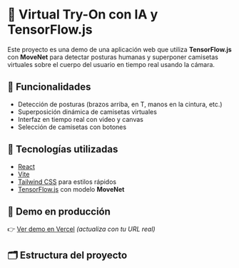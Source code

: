 # 🧥 Virtual Try-On con IA y TensorFlow.js

Este proyecto es una demo de una aplicación web que utiliza **TensorFlow.js** con **MoveNet** para detectar posturas humanas y superponer camisetas virtuales sobre el cuerpo del usuario en tiempo real usando la cámara.

## 🚀 Funcionalidades

- Detección de posturas (brazos arriba, en T, manos en la cintura, etc.)
- Superposición dinámica de camisetas virtuales
- Interfaz en tiempo real con video y canvas
- Selección de camisetas con botones

## 🧠 Tecnologías utilizadas

- [React](https://reactjs.org/)
- [Vite](https://vitejs.dev/)
- [Tailwind CSS](https://tailwindcss.com/) para estilos rápidos
- [TensorFlow.js](https://www.tensorflow.org/js) con modelo **MoveNet**

## 📸 Demo en producción

👉 [Ver demo en Vercel](https://tudemo.vercel.app) _(actualiza con tu URL real)_

## 🗂 Estructura del proyecto
